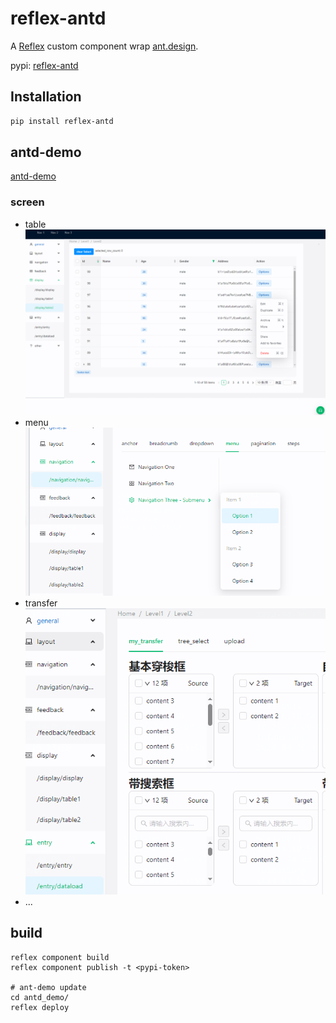 # reflex-antd

A [Reflex](https://github.com/reflex-dev/reflex) custom component wrap [ant.design](https://ant.design/).

pypi: [reflex-antd](https://pypi.org/pypi/reflex-antd/)

## Installation

```bash
pip install reflex-antd
```

## antd-demo

[antd-demo](https://antd-demo-teal-sun.reflex.run/)


### screen
- table
![table](docs/img/table1.png)
- menu
![menu1](docs/img/menu1.png)
- transfer
![transfer1](docs/img/transfer1.png)
- ...


## build
```
reflex component build
reflex component publish -t <pypi-token>

# ant-demo update
cd antd_demo/
reflex deploy
```

